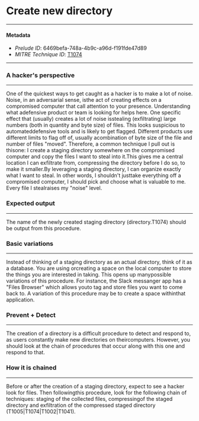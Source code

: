 
# Create new directory

---

#### Metadata

- *Prelude ID*: 6469befa-748a-4b9c-a96d-f191fde47d89
- *MITRE Technique ID*: [T1074](https://attack.mitre.org/techniques/T1074/)

---

### A hacker's perspective

---

One of the quickest ways to get caught as a hacker is to make a lot of noise. Noise, in an adversarial sense, isthe act of creating effects on a compromised computer that call attention to your presence. Understanding what adefensive product or team is looking for helps here. One specific effect that (usually) creates a lot of noise isstealing (exfiltrating) large numbers (both in quantity and byte size) of files. This looks suspicious to automateddefensive tools and is likely to get flagged. Different products use different limits to flag off of, usually acombination of byte size of the file and number of files "moved". Therefore, a common technique I pull out is thisone: I create a staging directory somewhere on the compromised computer and copy the files I want to steal into it.This gives me a central location I can exfiltrate from, compressing the directory before I do so, to make it smaller.By leveraging a staging directory, I can organize exactly what I want to steal. In other words, I shouldn't justtake everything off a compromised computer, I should pick and choose what is valuable to me. Every file I stealraises my "noise" level.

### Expected output

---

The name of the newly created staging directory (directory.T1074) should be output from this procedure.

### Basic variations

---

Instead of thinking of a staging directory as an actual directory, think of it as a database. You are using orcreating a space on the local computer to store the things you are interested in taking. This opens up manypossible variations of this procedure. For instance, the Slack messanger app has a "Files Browser" which allows youto tag and store files you want to come back to. A variation of this procedure may be to create a space withinthat application.

### Prevent + Detect

---

The creation of a directory is a difficult procedure to detect and respond to, as users constantly make new directories on theircomputers. However, you should look at the chain of procedures that occur along with this one and respond to that.

### How it is chained

---

Before or after the creation of a staging directory, expect to see a hacker look for files. Then followingthis procedure, look for the following chain of techniques: staging of the collected files, compressingof the staged directory and exfiltration of the compressed staged directory (T1005|T1074|T1002|T1041).
